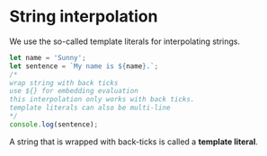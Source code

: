 # String interpolation
We use the so-called template literals for interpolating strings.

```js
let name = 'Sunny';
let sentence = `My name is ${name}.`; 
/*
wrap string with back ticks
use ${} for embedding evaluation
this interpolation only works with back ticks.
template literals can also be multi-line
*/
console.log(sentence);
```

A string that is wrapped with back-ticks is called a **template literal**.
